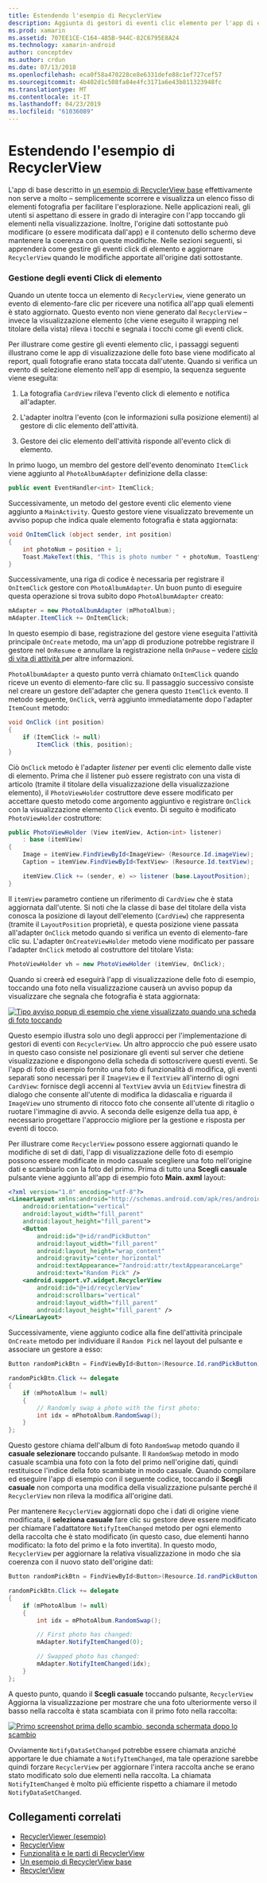 ```yaml
---
title: Estendendo l'esempio di RecyclerView
description: Aggiunta di gestori di eventi clic elemento per l'app di esempio di RecyclerView.
ms.prod: xamarin
ms.assetid: 707EE1CE-C164-485B-944C-82C6795E8A24
ms.technology: xamarin-android
author: conceptdev
ms.author: crdun
ms.date: 07/13/2018
ms.openlocfilehash: eca0f58a470228ce8e6331defe88c1ef727cef57
ms.sourcegitcommit: 4b402d1c508fa84e4fc3171a6e43b811323948fc
ms.translationtype: MT
ms.contentlocale: it-IT
ms.lasthandoff: 04/23/2019
ms.locfileid: "61036089"
---
```

# <a name="extending-the-recyclerview-example"></a>Estendendo l'esempio di RecyclerView


L'app di base descritto in [un esempio di RecyclerView base](~/android/user-interface/layouts/recycler-view/recyclerview-example.md) effettivamente non serve a molto &ndash; semplicemente scorrere e visualizza un elenco fisso di elementi fotografia per facilitare l'esplorazione. Nelle applicazioni reali, gli utenti si aspettano di essere in grado di interagire con l'app toccando gli elementi nella visualizzazione. Inoltre, l'origine dati sottostante può modificare (o essere modificata dall'app) e il contenuto dello schermo deve mantenere la coerenza con queste modifiche. Nelle sezioni seguenti, si apprenderà come gestire gli eventi click di elemento e aggiornare `RecyclerView` quando le modifiche apportate all'origine dati sottostante.


### <a name="handling-item-click-events"></a>Gestione degli eventi Click di elemento

Quando un utente tocca un elemento di `RecyclerView`, viene generato un evento di elemento-fare clic per ricevere una notifica all'app quali elementi è stato aggiornato. Questo evento non viene generato dal `RecyclerView` &ndash; invece la visualizzazione elemento (che viene eseguito il wrapping nel titolare della vista) rileva i tocchi e segnala i tocchi come gli eventi click.

Per illustrare come gestire gli eventi elemento clic, i passaggi seguenti illustrano come le app di visualizzazione delle foto base viene modificato al report, quali fotografie erano stata toccata dall'utente. Quando si verifica un evento di selezione elemento nell'app di esempio, la sequenza seguente viene eseguita:

1.  La fotografia `CardView` rileva l'evento click di elemento e notifica all'adapter.

2.  L'adapter inoltra l'evento (con le informazioni sulla posizione elementi) al gestore di clic elemento dell'attività.

3.  Gestore dei clic elemento dell'attività risponde all'evento click di elemento.

In primo luogo, un membro del gestore dell'evento denominato `ItemClick` viene aggiunto al `PhotoAlbumAdapter` definizione della classe:

```csharp
public event EventHandler<int> ItemClick;
```

Successivamente, un metodo del gestore eventi clic elemento viene aggiunto a `MainActivity`.
Questo gestore viene visualizzato brevemente un avviso popup che indica quale elemento fotografia è stata aggiornata:

```csharp
void OnItemClick (object sender, int position)
{
    int photoNum = position + 1;
    Toast.MakeText(this, "This is photo number " + photoNum, ToastLength.Short).Show();
}

```

Successivamente, una riga di codice è necessaria per registrare il `OnItemClick` gestore con `PhotoAlbumAdapter`. Un buon punto di eseguire questa operazione si trova subito dopo `PhotoAlbumAdapter` creato: 

```csharp
mAdapter = new PhotoAlbumAdapter (mPhotoAlbum);
mAdapter.ItemClick += OnItemClick;

```

In questo esempio di base, registrazione del gestore viene eseguita l'attività principale `OnCreate` metodo, ma un'app di produzione potrebbe registrare il gestore nel `OnResume` e annullare la registrazione nella `OnPause` &ndash; vedere [ciclo di vita di attività ](~/android/app-fundamentals/activity-lifecycle/index.md) per altre informazioni.

`PhotoAlbumAdapter` a questo punto verrà chiamato `OnItemClick` quando riceve un evento di elemento-fare clic su. Il passaggio successivo consiste nel creare un gestore dell'adapter che genera questo `ItemClick` evento. Il metodo seguente, `OnClick`, verrà aggiunto immediatamente dopo l'adapter `ItemCount` metodo:

```csharp
void OnClick (int position)
{
    if (ItemClick != null)
        ItemClick (this, position);
}
```

Ciò `OnClick` metodo è l'adapter *listener* per eventi clic elemento dalle viste di elemento. Prima che il listener può essere registrato con una vista di articolo (tramite il titolare della visualizzazione della visualizzazione elemento), il `PhotoViewHolder` costruttore deve essere modificato per accettare questo metodo come argomento aggiuntivo e registrare `OnClick` con la visualizzazione elemento `Click` evento.
Di seguito è modificato `PhotoViewHolder` costruttore:

```csharp
public PhotoViewHolder (View itemView, Action<int> listener)
    : base (itemView)
{
    Image = itemView.FindViewById<ImageView> (Resource.Id.imageView);
    Caption = itemView.FindViewById<TextView> (Resource.Id.textView);

    itemView.Click += (sender, e) => listener (base.LayoutPosition);
}

```

Il `itemView` parametro contiene un riferimento di `CardView` che è stata aggiornata dall'utente. Si noti che la classe di base del titolare della vista conosca la posizione di layout dell'elemento (`CardView`) che rappresenta (tramite il `LayoutPosition` proprietà), e questa posizione viene passata all'adapter `OnClick` metodo quando si verifica un evento di elemento-fare clic su. L'adapter `OnCreateViewHolder` metodo viene modificato per passare l'adapter `OnClick` metodo al costruttore del titolare Vista:

```csharp
PhotoViewHolder vh = new PhotoViewHolder (itemView, OnClick);
```

Quando si creerà ed eseguirà l'app di visualizzazione delle foto di esempio, toccando una foto nella visualizzazione causerà un avviso popup da visualizzare che segnala che fotografia è stata aggiornata:

[![Tipo avviso popup di esempio che viene visualizzato quando una scheda di foto toccando](extending-the-example-images/01-photo-selected-sml.png)](extending-the-example-images/01-photo-selected.png#lightbox)

Questo esempio illustra solo uno degli approcci per l'implementazione di gestori di eventi con `RecyclerView`. Un altro approccio che può essere usato in questo caso consiste nel posizionare gli eventi sul server che detiene visualizzazione e dispongono della scheda di sottoscrivere questi eventi. Se l'app di foto di esempio fornito una foto di funzionalità di modifica, gli eventi separati sono necessari per il `ImageView` e il `TextView` all'interno di ogni `CardView`: fornisce degli accenni al `TextView` avvia un `EditView` finestra di dialogo che consente all'utente di modifica la didascalia e riguarda il `ImageView` uno strumento di ritocco foto che consente all'utente di ritaglio o ruotare l'immagine di avvio. A seconda delle esigenze della tua app, è necessario progettare l'approccio migliore per la gestione e risposta per eventi di tocco.

Per illustrare come `RecyclerView` possono essere aggiornati quando le modifiche di set di dati, l'app di visualizzazione delle foto di esempio possono essere modificate in modo casuale scegliere una foto nell'origine dati e scambiarlo con la foto del primo. Prima di tutto una **Scegli casuale** pulsante viene aggiunto all'app di esempio foto **Main. axml** layout:

```xml
<?xml version="1.0" encoding="utf-8"?>
<LinearLayout xmlns:android="http://schemas.android.com/apk/res/android"
    android:orientation="vertical"
    android:layout_width="fill_parent"
    android:layout_height="fill_parent">
    <Button
        android:id="@+id/randPickButton"
        android:layout_width="fill_parent"
        android:layout_height="wrap_content"
        android:gravity="center_horizontal"
        android:textAppearance="?android:attr/textAppearanceLarge"
        android:text="Random Pick" />
    <android.support.v7.widget.RecyclerView
        android:id="@+id/recyclerView"
        android:scrollbars="vertical"
        android:layout_width="fill_parent"
        android:layout_height="fill_parent" />
</LinearLayout>
```

Successivamente, viene aggiunto codice alla fine dell'attività principale `OnCreate` metodo per individuare il `Random Pick` nel layout del pulsante e associare un gestore a esso:

```csharp
Button randomPickBtn = FindViewById<Button>(Resource.Id.randPickButton);

randomPickBtn.Click += delegate
{
    if (mPhotoAlbum != null)
    {
        // Randomly swap a photo with the first photo:
        int idx = mPhotoAlbum.RandomSwap();
    }
};

```

Questo gestore chiama dell'album di foto `RandomSwap` metodo quando il **casuale selezionare** toccando pulsante. Il `RandomSwap` metodo in modo casuale scambia una foto con la foto del primo nell'origine dati, quindi restituisce l'indice della foto scambiate in modo casuale. Quando compilare ed eseguire l'app di esempio con il seguente codice, toccando il **Scegli casuale** non comporta una modifica della visualizzazione pulsante perché il `RecyclerView` non rileva la modifica all'origine dati.

Per mantenere `RecyclerView` aggiornati dopo che i dati di origine viene modificata, il **seleziona casuale** fare clic su gestore deve essere modificato per chiamare l'adattatore `NotifyItemChanged` metodo per ogni elemento della raccolta che è stato modificato (in questo caso, due elementi hanno modificato: la foto del primo e la foto invertita). In questo modo, `RecyclerView` per aggiornare la relativa visualizzazione in modo che sia coerenza con il nuovo stato dell'origine dati:

```csharp
Button randomPickBtn = FindViewById<Button>(Resource.Id.randPickButton);

randomPickBtn.Click += delegate
{
    if (mPhotoAlbum != null)
    {
        int idx = mPhotoAlbum.RandomSwap();

        // First photo has changed:
        mAdapter.NotifyItemChanged(0);

        // Swapped photo has changed:
        mAdapter.NotifyItemChanged(idx);
    }
};

```

A questo punto, quando il **Scegli casuale** toccando pulsante, `RecyclerView` Aggiorna la visualizzazione per mostrare che una foto ulteriormente verso il basso nella raccolta è stata scambiata con il primo foto nella raccolta:

[![Primo screenshot prima dello scambio, seconda schermata dopo lo scambio](extending-the-example-images/02-random-pick-sml.png)](extending-the-example-images/02-random-pick.png#lightbox)

Ovviamente `NotifyDataSetChanged` potrebbe essere chiamata anziché apportare le due chiamate a `NotifyItemChanged`, ma tale operazione sarebbe quindi forzare `RecyclerView` per aggiornare l'intera raccolta anche se erano stato modificato solo due elementi nella raccolta. La chiamata `NotifyItemChanged` è molto più efficiente rispetto a chiamare il metodo `NotifyDataSetChanged`.


## <a name="related-links"></a>Collegamenti correlati

- [RecyclerViewer (esempio)](https://developer.xamarin.com/samples/monodroid/android5.0/RecyclerViewer)
- [RecyclerView](~/android/user-interface/layouts/recycler-view/index.md)
- [Funzionalità e le parti di RecyclerView](~/android/user-interface/layouts/recycler-view/parts-and-functionality.md)
- [Un esempio di RecyclerView base](~/android/user-interface/layouts/recycler-view/recyclerview-example.md)
- [RecyclerView](https://developer.android.com/reference/android/support/v7/widget/RecyclerView.html)

